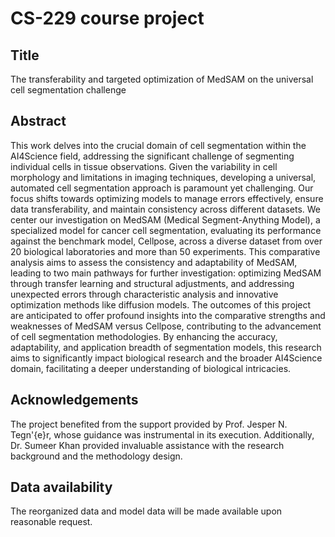 # CS-229 course project

## Title
The transferability and targeted optimization of MedSAM on the universal cell segmentation challenge

## Abstract
This work delves into the crucial domain of cell segmentation within the AI4Science field, addressing the significant challenge of segmenting individual cells in tissue observations. 
Given the variability in cell morphology and limitations in imaging techniques, developing a universal, automated cell segmentation approach is paramount yet challenging. 
Our focus shifts towards optimizing models to manage errors effectively, ensure data transferability, and maintain consistency across different datasets.
We center our investigation on MedSAM (Medical Segment-Anything Model), a specialized model for cancer cell segmentation, evaluating its performance against the benchmark model, Cellpose, across a diverse dataset from over 20 biological laboratories and more than 50 experiments. 
This comparative analysis aims to assess the consistency and adaptability of MedSAM, leading to two main pathways for further investigation: optimizing MedSAM through transfer learning and structural adjustments, and addressing unexpected errors through characteristic analysis and innovative optimization methods like diffusion models.
The outcomes of this project are anticipated to offer profound insights into the comparative strengths and weaknesses of MedSAM versus Cellpose, contributing to the advancement of cell segmentation methodologies. 
By enhancing the accuracy, adaptability, and application breadth of segmentation models, this research aims to significantly impact biological research and the broader AI4Science domain, facilitating a deeper understanding of biological intricacies.


## Acknowledgements
The project benefited from the support provided by Prof. Jesper N. Tegn\'{e}r, whose guidance was instrumental in its execution. 
Additionally, Dr. Sumeer Khan provided invaluable assistance with the research background and the methodology design.

## Data availability
The reorganized data and model data will be made available upon reasonable request.



